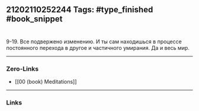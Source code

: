 21202110252244
Tags: #type_finished #book_snippet 
---
# 

 9-19. Все подвержено изменению. И ты сам находишься в процессе постоянного перехода в другое и частичного умирания. Да и весь мир. 

---
### Zero-Links
 - [[00 (book) Meditations]]
---
### Links

